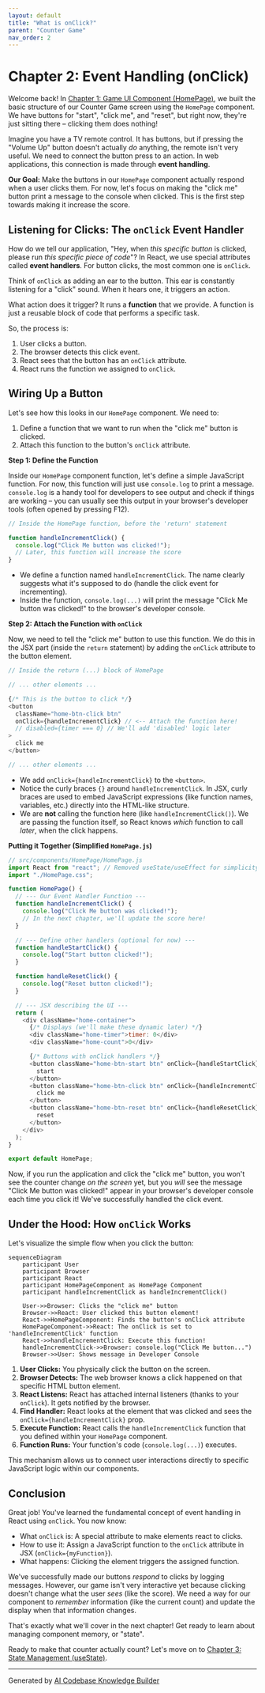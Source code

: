 ```yaml
---
layout: default
title: "What is onClick?"
parent: "Counter Game"
nav_order: 2
---
```


# Chapter 2: Event Handling (onClick)

Welcome back! In [Chapter 1: Game UI Component (HomePage)](01_game_ui_component__homepage__.md), we built the basic structure of our Counter Game screen using the `HomePage` component. We have buttons for "start", "click me", and "reset", but right now, they're just sitting there – clicking them does nothing!

Imagine you have a TV remote control. It has buttons, but if pressing the "Volume Up" button doesn't actually *do* anything, the remote isn't very useful. We need to connect the button press to an action. In web applications, this connection is made through **event handling**.

**Our Goal:** Make the buttons in our `HomePage` component actually respond when a user clicks them. For now, let's focus on making the "click me" button print a message to the console when clicked. This is the first step towards making it increase the score.

## Listening for Clicks: The `onClick` Event Handler

How do we tell our application, "Hey, when *this specific button* is clicked, please run *this specific piece of code*"? In React, we use special attributes called **event handlers**. For button clicks, the most common one is `onClick`.

Think of `onClick` as adding an ear to the button. This ear is constantly listening for a "click" sound. When it hears one, it triggers an action.

What action does it trigger? It runs a **function** that we provide. A function is just a reusable block of code that performs a specific task.

So, the process is:
1.  User clicks a button.
2.  The browser detects this click event.
3.  React sees that the button has an `onClick` attribute.
4.  React runs the function we assigned to `onClick`.

## Wiring Up a Button

Let's see how this looks in our `HomePage` component. We need to:
1.  Define a function that we want to run when the "click me" button is clicked.
2.  Attach this function to the button's `onClick` attribute.

**Step 1: Define the Function**

Inside our `HomePage` component function, let's define a simple JavaScript function. For now, this function will just use `console.log` to print a message. `console.log` is a handy tool for developers to see output and check if things are working – you can usually see this output in your browser's developer tools (often opened by pressing F12).

```javascript
// Inside the HomePage function, before the 'return' statement

function handleIncrementClick() {
  console.log("Click Me button was clicked!");
  // Later, this function will increase the score
}
```

*   We define a function named `handleIncrementClick`. The name clearly suggests what it's supposed to do (handle the click event for incrementing).
*   Inside the function, `console.log(...)` will print the message "Click Me button was clicked!" to the browser's developer console.

**Step 2: Attach the Function with `onClick`**

Now, we need to tell the "click me" button to use this function. We do this in the JSX part (inside the `return` statement) by adding the `onClick` attribute to the button element.

```javascript
// Inside the return (...) block of HomePage

// ... other elements ...

{/* This is the button to click */}
<button
  className="home-btn-click btn"
  onClick={handleIncrementClick} // <-- Attach the function here!
  // disabled={timer === 0} // We'll add 'disabled' logic later
>
  click me
</button>

// ... other elements ...
```

*   We add `onClick={handleIncrementClick}` to the `<button>`.
*   Notice the curly braces `{}` around `handleIncrementClick`. In JSX, curly braces are used to embed JavaScript expressions (like function names, variables, etc.) directly into the HTML-like structure.
*   We are **not** calling the function here (like `handleIncrementClick()`). We are passing the function itself, so React knows *which* function to call *later*, when the click happens.

**Putting it Together (Simplified `HomePage.js`)**

```javascript
// src/components/HomePage/HomePage.js
import React from "react"; // Removed useState/useEffect for simplicity now
import "./HomePage.css";

function HomePage() {
  // --- Our Event Handler Function ---
  function handleIncrementClick() {
    console.log("Click Me button was clicked!");
    // In the next chapter, we'll update the score here!
  }

  // --- Define other handlers (optional for now) ---
  function handleStartClick() {
    console.log("Start button clicked!");
  }

  function handleResetClick() {
    console.log("Reset button clicked!");
  }

  // --- JSX describing the UI ---
  return (
    <div className="home-container">
      {/* Displays (we'll make these dynamic later) */}
      <div className="home-timer">timer: 0</div>
      <div className="home-count">0</div>

      {/* Buttons with onClick handlers */}
      <button className="home-btn-start btn" onClick={handleStartClick}>
        start
      </button>
      <button className="home-btn-click btn" onClick={handleIncrementClick}>
        click me
      </button>
      <button className="home-btn-reset btn" onClick={handleResetClick}>
        reset
      </button>
    </div>
  );
}

export default HomePage;
```

Now, if you run the application and click the "click me" button, you won't see the counter change *on the screen* yet, but you *will* see the message "Click Me button was clicked!" appear in your browser's developer console each time you click it! We've successfully handled the click event.

## Under the Hood: How `onClick` Works

Let's visualize the simple flow when you click the button:

```mermaid
sequenceDiagram
    participant User
    participant Browser
    participant React
    participant HomePageComponent as HomePage Component
    participant handleIncrementClick as handleIncrementClick()

    User->>Browser: Clicks the "click me" button
    Browser->>React: User clicked this button element!
    React->>HomePageComponent: Finds the button's onClick attribute
    HomePageComponent->>React: The onClick is set to 'handleIncrementClick' function
    React->>handleIncrementClick: Execute this function!
    handleIncrementClick->>Browser: console.log("Click Me button...")
    Browser->>User: Shows message in Developer Console
```

1.  **User Clicks:** You physically click the button on the screen.
2.  **Browser Detects:** The web browser knows a click happened on that specific HTML button element.
3.  **React Listens:** React has attached internal listeners (thanks to your `onClick`). It gets notified by the browser.
4.  **Find Handler:** React looks at the element that was clicked and sees the `onClick={handleIncrementClick}` prop.
5.  **Execute Function:** React calls the `handleIncrementClick` function that you defined within your `HomePage` component.
6.  **Function Runs:** Your function's code (`console.log(...)`) executes.

This mechanism allows us to connect user interactions directly to specific JavaScript logic within our components.

## Conclusion

Great job! You've learned the fundamental concept of event handling in React using `onClick`. You now know:

*   What `onClick` is: A special attribute to make elements react to clicks.
*   How to use it: Assign a JavaScript function to the `onClick` attribute in JSX (`onClick={myFunction}`).
*   What happens: Clicking the element triggers the assigned function.

We've successfully made our buttons *respond* to clicks by logging messages. However, our game isn't very interactive yet because clicking doesn't change what the user *sees* (like the score). We need a way for our component to *remember* information (like the current count) and update the display when that information changes.

That's exactly what we'll cover in the next chapter! Get ready to learn about managing component memory, or "state".

Ready to make that counter actually count? Let's move on to [Chapter 3: State Management (useState)](03_state_management__usestate__.md).

---

Generated by [AI Codebase Knowledge Builder](https://github.com/The-Pocket/Tutorial-Codebase-Knowledge)